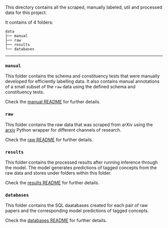 This directory contains all the scraped, manually labeled, util and processed data for this project. 


It contains of 4 folders: 
```
data
├── manual
├── raw
├── results
└── databases
```

------------------------------

### `manual` 
This folder contains the schema and constituency tests that were manually developed for efficiently labelling data.
It also contains manual annotations of a small subset of the `raw` data using the defined schema and constituency tests.

Check the [manual README](manual/README.md) for further details.

### `raw`
This folder contains the raw data that was scraped from arXiv using the [arxiv](https://pypi.org/project/arxiv/) Python wrapper for different channels of research.

Check the [raw README](raw/README.md) for further details.

### `results`
This folder contains the processed results after running inference through the model. 
The model generates predictions of tagged concepts from the raw data and stores under folders within this folder.

Check the [results README](results/README.md) for further details.

### `databases`
This folder contains the SQL daatabases created for each pair of raw papers and the corresponding model predictions of tagged concepts. 

Check the [databases README](databases/README.md) for further details.
